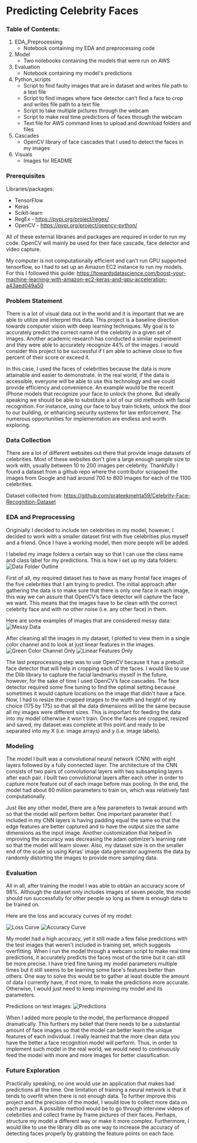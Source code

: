 # Predicting Celebrity Faces

### Table of Contents:
1. EDA_Preprocessing 
    - Notebook containing my EDA and preprocessing code
2. Model
    - Two notebooks containing the models that were run on AWS
3. Evaluation
    - Notebook containing my model's predictions
4. Python_scripts
    - Script to find faulty images that are in dataset and writes file path to a text file
    - Script to find images where face detector can’t find a face to crop and writes file path to a text file
    - Script to take multiple pictures through the webcam
    - Script to make real time predictions of faces through the webcam
    - Text file for AWS command lines to upload and download folders and files
5. Cascades
    - OpenCV library of face cascades that I used to detect the faces in my images
6. Visuals
    - Images for README

### Prerequisites
Libraries/packages:
- TensorFlow 
- Keras 
- Scikit-learn
- RegEx - https://pypi.org/project/regex/
- OpenCV - https://pypi.org/project/opencv-python/
    
All of these external libraries and packages are required in order to run my code. OpenCV will mainly be used for their face cascade, face detector and video capture.

My computer is not computationally efficient and can't run GPU supported tensorflow, so I had to set up an Amazon EC2 instance to run my models. For this I followed this guide: https://towardsdatascience.com/boost-your-machine-learning-with-amazon-ec2-keras-and-gpu-acceleration-a43aed049a50

### Problem Statement
There is a lot of visual data out in the world and it is important that we are able to utilize and interpret this data. This project is a baseline direction towards computer vision with deep learning techniques. My goal is to accurately predict the correct name of the celebrity in a given set of images. Another academic research has conducted a similar experiment and they were able to accurately recognize 44% of the images. I would consider this project to be successful if I am able to achieve close to five percent of their score or exceed it.

In this case, I used the faces of celebrities because the data is more attainable and easier to demonstrate. In the real world, if the data is accessible, everyone will be able to use this technology and we could provide efficiency and convenience. An example would be the recent iPhone models that recognize your face to unlock the phone. But ideally speaking we should be able to substitute a lot of our old methods with facial recognition. For instance, using our face to buy train tickets, unlock the door to our building, or enhancing security systems for law enforcement. The numerous opportunities for implementation are endless and worth exploring.

### Data Collection
There are a lot of different websites out there that provide image datasets of celebrities. Most of these websites don't give a large enough sample size to work with, usually between 10 to 200 images per celebrity. Thankfully I found a dataset from a github repo where the contributor scrapped the images from Google and had around 700 to 800 images for each of the 1100 celebrities. 

Dataset collected from: https://github.com/prateekmehta59/Celebrity-Face-Recognition-Dataset

### EDA and Preprocessing
Originially I decided to include ten celebrities in my model, however, I decided to work with a smaller dataset first with five celebrities plus myself and a friend. Once I have a working model, then more people will be added. 

I labeled my image folders a certain way so that I can use the class name and class label for my predictions. This is how I set up my data folders:
![Data Folder Outline](https://github.com/BenjaminRCho/Celebrity-Face-Recognition/blob/master/6_visuals/img7.png)

First of all, my required dataset has to have as many frontal face images of the five celebrities that I am trying to predict. The initial approach after gathering the data is to make sure that there is only one face in each image, this way we can assure that OpenCV’s face detector will capture the face we want. This means that the images have to be clean with the correct celebrity face and with no other noise (i.e. any other face) in them.

Here are some examples of images that are considered messy data:
![Messy Data](https://github.com/BenjaminRCho/Celebrity-Face-Recognition/blob/master/6_visuals/img1.png)

After cleaning all the images in my dataset, I plotted to view them in a single color channel and to look at just linear features in the images. 
![Green Color Channel Only](https://github.com/BenjaminRCho/Celebrity-Face-Recognition/blob/master/6_visuals/img2.png)
![Linear Features Only](https://github.com/BenjaminRCho/Celebrity-Face-Recognition/blob/master/6_visuals/img3.png)

The last preprocessing step was to use OpenCV because it has a prebuilt face detector that will help in cropping each of the faces. I would like to use the Dlib library to capture the facial landmarks myself in the future, however, for the sake of time I used OpenCV’s face cascades. The face detector required some fine tuning to find the optimal setting because sometimes it would capture locations on the image that didn't have a face. Now, I had to resize the cropped images to the width and height of my choice (175 by 175) so that all the data dimensions will be the same because all my images were different sizes. This is important for feeding the data into my model otherwise it won't train. Once the faces are cropped, resized and saved, my dataset was complete at this point and ready to be separated into my X (i.e. image arrays) and y (i.e. image labels). 

### Modeling
The model I built was a convolutional neural network (CNN) with eight layers followed by a fully connected layer. The architecture of the CNN consists of two pairs of convolutional layers with two subsampling layers after each pair. I built two convolutional layers after each other in order to capture more feature out of each image before max pooling. In the end, the model had about 60 million parameters to train on, which was relatively fast computationally. 

Just like any other model, there are a few parameters to tweak around with so that the model will perform better. One important parameter that I included in my CNN layers is having padding equal the same so that the edge features are better captured and to have the output size the same dimensions as the input image. Another customization that helped in improving the accuracy was decreasing the adam optimizer’s learning rate so that the model will learn slower. Also, my dataset size is on the smaller end of the scale so using Keras’ image data generator augments the data by randomly distorting the images to provide more sampling data. 

### Evaluation
All in all, after training the model I was able to obtain an accuracy score of 98%. Although the dataset only includes images of seven people, the model should run successfully for other people so long as there is enough data to be trained on. 

Here are the loss and accuracy curves of my model:

![Loss Curve](https://github.com/BenjaminRCho/Celebrity-Face-Recognition/blob/master/6_visuals/img4.png)
![Accuracy Curve](https://github.com/BenjaminRCho/Celebrity-Face-Recognition/blob/master/6_visuals/img5.png)

My model had a high accuracy, yet it still made a few false predictions with the test images that weren't included in training set, which suggests overfitting. When I run the model through a webcam script to make real time predictions, it accurately predicts the faces most of the time but it can still be more precise. I have tried fine tuning my model parameters multiple times but it still seems to be learning some face's features better than others. One way to solve this would be to gather at least double the amount of data I currently have, if not more, to make the predictions more accurate. Otherwise, I would just need to keep improving my model and its parameters. 

Predictions on test images:
![Predictions](https://github.com/BenjaminRCho/Celebrity-Face-Recognition/blob/master/6_visuals/img6.png)

When I added more people to the model, the performance dropped dramatically. This furthers my belief that there needs to be a substantial amount of face images so that the model can better learn the unique features of each individual. I really learned that the more clean data you have the better a face recognition model will perform. Thus, in order to implement such model in the real world, we would need to continuously feed the model with more and more images for better classification.

### Future Exploration
Practically speaking, no one would use an application that makes bad predictions all the time. One limitation of training a neural network is that it tends to overfit when there is not enough data. To further improve this project and the precision of the model, I would love to collect more data on each person. A possible method would be to go through interview videos of celebrities and collect frame by frame pictures of their faces. Perhaps, structure my model a different way or make it more complex. Furthermore, I would like to use the library dlib as one way to increase the accuracy of detecting faces properly by grabbing the feature points on each face. 


